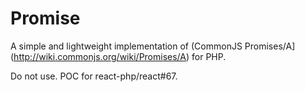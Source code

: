 Promise
=======

A simple and lightweight implementation of (CommonJS Promises/A](http://wiki.commonjs.org/wiki/Promises/A) for PHP.

Do not use. POC for react-php/react#67.
